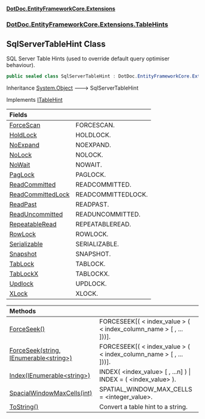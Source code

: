 #### [DotDoc\.EntityFrameworkCore\.Extensions](Home 'Home')
### [DotDoc\.EntityFrameworkCore\.Extensions\.TableHints](DotDoc.EntityFrameworkCore.Extensions.TableHints 'DotDoc\.EntityFrameworkCore\.Extensions\.TableHints')

## SqlServerTableHint Class

SQL Server Table Hints \(used to override default query optimiser behaviour\)\.

```csharp
public sealed class SqlServerTableHint : DotDoc.EntityFrameworkCore.Extensions.TableHints.ITableHint
```

Inheritance [System\.Object](https://learn.microsoft.com/en-us/dotnet/api/system.object 'System\.Object') &#129106; SqlServerTableHint

Implements [ITableHint](ITableHint 'DotDoc\.EntityFrameworkCore\.Extensions\.TableHints\.ITableHint')

| Fields | |
| :--- | :--- |
| [ForceScan](SqlServerTableHint.ForceScan 'DotDoc\.EntityFrameworkCore\.Extensions\.TableHints\.SqlServerTableHint\.ForceScan') | FORCESCAN\. |
| [HoldLock](SqlServerTableHint.HoldLock 'DotDoc\.EntityFrameworkCore\.Extensions\.TableHints\.SqlServerTableHint\.HoldLock') | HOLDLOCK\. |
| [NoExpand](SqlServerTableHint.NoExpand 'DotDoc\.EntityFrameworkCore\.Extensions\.TableHints\.SqlServerTableHint\.NoExpand') | NOEXPAND\. |
| [NoLock](SqlServerTableHint.NoLock 'DotDoc\.EntityFrameworkCore\.Extensions\.TableHints\.SqlServerTableHint\.NoLock') | NOLOCK\. |
| [NoWait](SqlServerTableHint.NoWait 'DotDoc\.EntityFrameworkCore\.Extensions\.TableHints\.SqlServerTableHint\.NoWait') | NOWAIT\. |
| [PagLock](SqlServerTableHint.PagLock 'DotDoc\.EntityFrameworkCore\.Extensions\.TableHints\.SqlServerTableHint\.PagLock') | PAGLOCK\. |
| [ReadCommitted](SqlServerTableHint.ReadCommitted 'DotDoc\.EntityFrameworkCore\.Extensions\.TableHints\.SqlServerTableHint\.ReadCommitted') | READCOMMITTED\. |
| [ReadCommittedLock](SqlServerTableHint.ReadCommittedLock 'DotDoc\.EntityFrameworkCore\.Extensions\.TableHints\.SqlServerTableHint\.ReadCommittedLock') | READCOMMITTEDLOCK\. |
| [ReadPast](SqlServerTableHint.ReadPast 'DotDoc\.EntityFrameworkCore\.Extensions\.TableHints\.SqlServerTableHint\.ReadPast') | READPAST\. |
| [ReadUncommitted](SqlServerTableHint.ReadUncommitted 'DotDoc\.EntityFrameworkCore\.Extensions\.TableHints\.SqlServerTableHint\.ReadUncommitted') | READUNCOMMITTED\. |
| [RepeatableRead](SqlServerTableHint.RepeatableRead 'DotDoc\.EntityFrameworkCore\.Extensions\.TableHints\.SqlServerTableHint\.RepeatableRead') | REPEATABLEREAD\. |
| [RowLock](SqlServerTableHint.RowLock 'DotDoc\.EntityFrameworkCore\.Extensions\.TableHints\.SqlServerTableHint\.RowLock') | ROWLOCK\. |
| [Serializable](SqlServerTableHint.Serializable 'DotDoc\.EntityFrameworkCore\.Extensions\.TableHints\.SqlServerTableHint\.Serializable') | SERIALIZABLE\. |
| [Snapshot](SqlServerTableHint.Snapshot 'DotDoc\.EntityFrameworkCore\.Extensions\.TableHints\.SqlServerTableHint\.Snapshot') | SNAPSHOT\. |
| [TabLock](SqlServerTableHint.TabLock 'DotDoc\.EntityFrameworkCore\.Extensions\.TableHints\.SqlServerTableHint\.TabLock') | TABLOCK\. |
| [TabLockX](SqlServerTableHint.TabLockX 'DotDoc\.EntityFrameworkCore\.Extensions\.TableHints\.SqlServerTableHint\.TabLockX') | TABLOCKX\. |
| [Updlock](SqlServerTableHint.Updlock 'DotDoc\.EntityFrameworkCore\.Extensions\.TableHints\.SqlServerTableHint\.Updlock') | UPDLOCK\. |
| [XLock](SqlServerTableHint.XLock 'DotDoc\.EntityFrameworkCore\.Extensions\.TableHints\.SqlServerTableHint\.XLock') | XLOCK\. |

| Methods | |
| :--- | :--- |
| [ForceSeek\(\)](SqlServerTableHint.ForceSeek#DotDoc.EntityFrameworkCore.Extensions.TableHints.SqlServerTableHint.ForceSeek() 'DotDoc\.EntityFrameworkCore\.Extensions\.TableHints\.SqlServerTableHint\.ForceSeek\(\)') | FORCESEEK\[\( \< index\_value \> \( \< index\_column\_name \> \[ , \.\.\. \]\)\)\]\. |
| [ForceSeek\(string, IEnumerable&lt;string&gt;\)](SqlServerTableHint.ForceSeek#DotDoc.EntityFrameworkCore.Extensions.TableHints.SqlServerTableHint.ForceSeek(string,System.Collections.Generic.IEnumerable_string_) 'DotDoc\.EntityFrameworkCore\.Extensions\.TableHints\.SqlServerTableHint\.ForceSeek\(string, System\.Collections\.Generic\.IEnumerable\<string\>\)') | FORCESEEK\[\( \< index\_value \> \( \< index\_column\_name \> \[ , \.\.\. \]\)\)\]\. |
| [Index\(IEnumerable&lt;string&gt;\)](SqlServerTableHint.Index.4D539YQ7CZEP0XM79UPV0Z12A 'DotDoc\.EntityFrameworkCore\.Extensions\.TableHints\.SqlServerTableHint\.Index\(System\.Collections\.Generic\.IEnumerable\<string\>\)') | INDEX\( \<index\_value\> \[ , \.\.\.n\] \) \| INDEX = \( \<index\_value\> \)\. |
| [SpacialWindowMaxCells\(int\)](SqlServerTableHint.SpacialWindowMaxCells.NM6DDTY5HCGPU9LIVBGII7ZSA 'DotDoc\.EntityFrameworkCore\.Extensions\.TableHints\.SqlServerTableHint\.SpacialWindowMaxCells\(int\)') | SPATIAL\_WINDOW\_MAX\_CELLS = \<integer\_value\>\. |
| [ToString\(\)](SqlServerTableHint.ToString() 'DotDoc\.EntityFrameworkCore\.Extensions\.TableHints\.SqlServerTableHint\.ToString\(\)') | Convert a table hint to a string\. |
